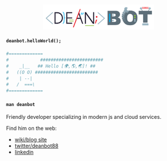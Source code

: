 <p align="center">
  <img src="https://github.com/deanbot/deanbot/raw/master/deanbot-logo.png" width="60%" >
</p>

#### `deanbot.helloWorld();`

```sh
#=============
#            ########################
#    _|__   ## Hello [🌍,🌎,🌏]! ##
#   ((O O) ########################
#    | --|
#   /  ===\
#=============
```

#### `man deanbot`

Friendly developer specializing in modern js and cloud services.

Find him on the web:

- [wiki/blog site](https://deanbot.dev)
- [twitter/deanbot88](https://twitter.com/deanbot88)
- [linkedin](https://www.linkedin.com/in/deanverleger)
